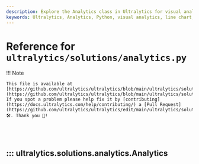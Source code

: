 ```yaml
---
description: Explore the Analytics class in Ultralytics for visual analytics. Learn to create and update line, bar, and pie charts efficiently.
keywords: Ultralytics, Analytics, Python, visual analytics, line chart, bar chart, pie chart, data visualization, AGPL-3.0 license
---
```


# Reference for `ultralytics/solutions/analytics.py`

!!! Note

    This file is available at [https://github.com/ultralytics/ultralytics/blob/main/ultralytics/solutions/analytics.py](https://github.com/ultralytics/ultralytics/blob/main/ultralytics/solutions/analytics.py). If you spot a problem please help fix it by [contributing](https://docs.ultralytics.com/help/contributing/) a [Pull Request](https://github.com/ultralytics/ultralytics/edit/main/ultralytics/solutions/analytics.py) 🛠️. Thank you 🙏!

<br><br>

## ::: ultralytics.solutions.analytics.Analytics

<br><br>
